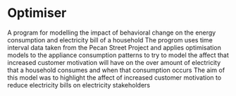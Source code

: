 # Optimiser
A program for modelling the impact of behavioral change on the energy consumption and electricity bill of a household
The progrom uses time interval data taken from the Pecan Street Project and applies optimisation models to the appliance consumption patterns to try to model the affect that increased customer motivation will have on the over amount of electricity that a household consumes and when that consumption occurs
The aim of this model was to highlight the affect of increased customer motivation to reduce electricity bills on electricity stakeholders
